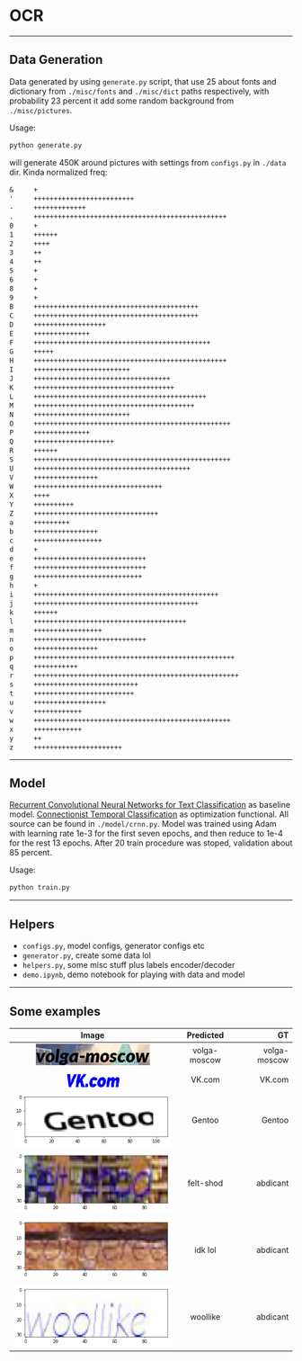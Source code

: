 # OCR
---
## Data Generation
Data generated by using `generate.py` script, that use 25 about fonts and dictionary from `./misc/fonts` and `./misc/dict` paths respectively, with probability 23 percent it add some random background from `./misc/pictures`.

Usage:
```bash
python generate.py
```
will generate 450K around pictures with settings from `configs.py` in `./data` dir.
Kinda normalized freq:
```
&     +
'     +++++++++++++++++++++++++
-     +++++++++++++
.     ++++++++++++++++++++++++++++++++++++++++++++++++
0     +
1     ++++++
2     ++++
3     ++
4     ++
5     +
6     +
8     +
9     +
B     +++++++++++++++++++++++++++++++++++++++++
C     +++++++++++++++++++++++++++++++++++++++++
D     ++++++++++++++++++
E     ++++++++++++++
F     ++++++++++++++++++++++++++++++++++++++++++++
G     +++++
H     ++++++++++++++++++++++++++++++++++++++++++++++++
I     ++++++++++++++++++++++++
J     ++++++++++++++++++++++++++++++++++
K     +++++++++++++++++++++++++++++++++++
L     +++++++++++++++++++++++++++++++++++++++++++
M     ++++++++++++++++++++++++++++++++++++++++
N     ++++++++++++++++++++++++
O     +++++++++++++++++++++++++++++++++++++++++++++++++
P     ++++++++++++++
Q     ++++++++++++++++++++
R     ++++++
S     +++++++++++++++++++++++++++++++++++++++++++++++++
U     +++++++++++++++++++++++++++++++++++++++
V     ++++++++++++++++
W     ++++++++++++++++++++++++++++++++
X     ++++
Y     ++++++++++
Z     +++++++++++++++++++++++++++++++
a     +++++++++
b     ++++++++++++++++
c     +++++++++++++++++
d     +
e     ++++++++++++++++++++++++++++
f     ++++++++++++++++++++++++++++
g     +++++++++++++++++++++++++++
h     +
i     ++++++++++++++++++++++++++++++++++++++++++++++
j     +++++++++++++++++++++++++++++++++++++++++
k     ++++++
l     ++++++++++++++++++++++++++++++++++++++
m     +++++++++++++++++
n     ++++++++++++++++++++++++++++
o     ++++++++++++++++
p     ++++++++++++++++++++++++++++++++++++++++++++++++++
q     +++++++++++
r     +++++++++++++++++++++++++++++++++++++++++++++++++++
s     ++++++++++++++++++++++++++
t     +++++++++++++++++++++++++
u     ++++++++++++++++++
v     ++++++++++++
w     +++++++++++++++++++++++++++++++++++++++++++++++++
x     ++++++++++++
y     ++
z     ++++++++++++++++++++++
```
---
## Model
[Recurrent Convolutional Neural Networks for Text Classification](https://www.aaai.org/ocs/index.php/AAAI/AAAI15/paper/view/9745/9552) as baseline model. [Connectionist Temporal Classification](https://www.cs.toronto.edu/~graves/icml_2006.pdf) as optimization functional. All source can be found in `./model/crnn.py`. Model was trained using Adam with learning rate 1e-3 for the first seven epochs, and then reduce to 1e-4 for the rest 13 epochs. After 20 train procedure was stoped, validation about 85 percent.

Usage:
```bash
python train.py
```
___
## Helpers
 - `configs.py`, model configs, generator configs etc
 - `generator.py`, create some data lol
 - `helpers.py`, some misc stuff plus labels encoder/decoder
 - `demo.ipynb`, demo notebook for playing with data and model

___
## Some examples
| Image        | Predicted      | GT  |
| :-----------: |:----------:| ---------:|
| ![Example 1](./misc/good1.png)      | volga-moscow   | volga-moscow |
| ![Example 2](./misc/good2.png)      | VK.com         |   VK.com |
| ![Example 6](./misc/good3.png)      | Gentoo         | Gentoo     |
| ![Example 3](./misc/fail1.png)      | felt-shod      |    abdicant |
| ![Example 4](./misc/fail2.png)      |  idk lol       | abdicant  |
| ![Example 5](./misc/fail3.png)      | woollike       |  abdicant |

